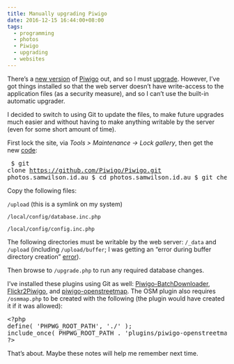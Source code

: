 ```yaml
---
title: Manually upgrading Piwigo
date: 2016-12-15 16:44:00+08:00
tags:
  - programming
  - photos
  - Piwigo
  - upgrading
  - websites
---
```

There’s a [new version](http://piwigo.org/forum/viewtopic.php?id=27065) of [Piwigo](http://piwigo.org/) out, and so I must [upgrade](http://piwigo.org/basics/upgrade_manual). However, I’ve got things installed so that the web server doesn’t have write-access to the application files (as a security measure), and so I can’t use the built-in automatic upgrader.

I decided to switch to using Git to update the files, to make future upgrades much easier and without having to make anything writable by the server (even for some short amount of time).

First lock the site, via _Tools > Maintenance -> Lock gallery_, then get the new [code](https://github.com/Piwigo/Piwigo):<pre lang=bash> $ git clone https://github.com/Piwigo/Piwigo.git photos.samwilson.id.au $ cd photos.samwilson.id.au $ git checkout 2.8.3 </pre> 

Copy the following files:

`/upload` (this is a symlink on my system)
  
`/local/config/database.inc.php`
  
`/local/config/config.inc.php`

The following directories must be writable by the web server: `/_data` and `/upload` (including `/upload/buffer`; I was getting an &#8220;error during buffer directory creation&#8221; [error](https://github.com/Piwigo/Piwigo/issues/279)).

Then browse to `/upgrade.php` to run any required database changes.

I’ve installed these plugins using Git as well: [Piwigo-BatchDownloader](https://github.com/mistic100/Piwigo-BatchDownloader), [Flickr2Piwigo](https://github.com/mistic100/Flickr2Piwigo), and [piwigo-openstreetmap](https://github.com/xbgmsharp/piwigo-openstreetmap). The OSM plugin also requires `/osmmap.php` to be created with the following (the plugin would have created it if it was allowed):

<pre lang="php">&lt;?php
define( 'PHPWG_ROOT_PATH', './' );
include_once( PHPWG_ROOT_PATH . 'plugins/piwigo-openstreetmap/osmmap.php' );
?>
</pre>

That’s about. Maybe these notes will help me remember next time.

